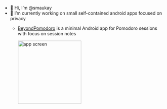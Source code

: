 - 👋 Hi, I’m @smaukay
- 🌱 I’m currently working on small self-contained android apps focused on privacy
  - [BeyondPomodoro](https://github.com/smaukay/BeyondPomodoro) is a minimal Android app for Pomodoro sessions with focus on session notes
  
  
    <img src=https://user-images.githubusercontent.com/84573959/121213533-ee64c680-c89b-11eb-886c-a673557857d2.png alt="app screen" width="200px" />
<!---
smaukay/smaukay is a ✨ special ✨ repository because its `README.md` (this file) appears on your GitHub profile.
You can click the Preview link to take a look at your changes.
--->

